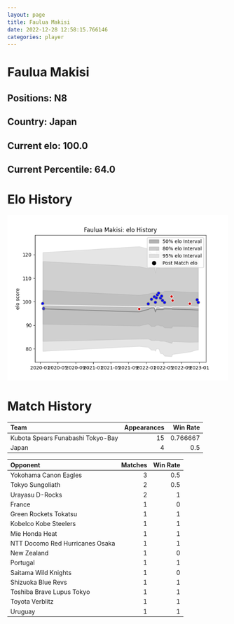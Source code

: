 ```yaml
---  
layout: page  
title: Faulua Makisi  
date: 2022-12-28 12:58:15.766146  
categories: player  
---
```

# Faulua Makisi

## Positions: N8

## Country: Japan

## Current elo: 100.0

## Current Percentile: 64.0

# Elo History


![elo history](history_FauluaMakisi.png)
# Match History


| Team                              |   Appearances |   Win Rate |
|:----------------------------------|--------------:|-----------:|
| Kubota Spears Funabashi Tokyo-Bay |            15 |   0.766667 |
| Japan                             |             4 |   0.5      |

| Opponent                        |   Matches |   Win Rate |
|:--------------------------------|----------:|-----------:|
| Yokohama Canon Eagles           |         3 |        0.5 |
| Tokyo Sungoliath                |         2 |        0.5 |
| Urayasu D-Rocks                 |         2 |        1   |
| France                          |         1 |        0   |
| Green Rockets Tokatsu           |         1 |        1   |
| Kobelco Kobe Steelers           |         1 |        1   |
| Mie Honda Heat                  |         1 |        1   |
| NTT Docomo Red Hurricanes Osaka |         1 |        1   |
| New Zealand                     |         1 |        0   |
| Portugal                        |         1 |        1   |
| Saitama Wild Knights            |         1 |        0   |
| Shizuoka Blue Revs              |         1 |        1   |
| Toshiba Brave Lupus Tokyo       |         1 |        1   |
| Toyota Verblitz                 |         1 |        1   |
| Uruguay                         |         1 |        1   |